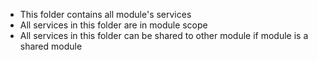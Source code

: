 -   This folder contains all module's services
-   All services in this folder are in module scope
-   All services in this folder can be shared to other module if module is a shared module
